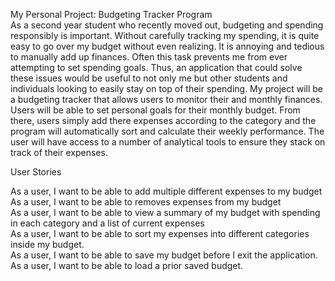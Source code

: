 My Personal Project: Budgeting Tracker Program <br>
As a second year student who recently moved out, budgeting and spending
responsibly is important. Without carefully tracking my spending, it is 
quite easy to go over my budget without even realizing. It is annoying and 
tedious to manually add up finances. Often this task prevents me from ever 
attempting to set spending goals. Thus, 
an application that could solve these issues would be useful to not only 
me but other students and individuals looking to easily stay on top of their 
spending. My project will be a budgeting tracker that allows 
users to monitor their and monthly finances. Users will be able to set 
personal goals for their monthly budget.
From there, users simply add there expenses according to the category and the program
will automatically sort and calculate their weekly performance. The user will
have access to a number of analytical tools to ensure they stack on track of their expenses.


User Stories

As a user, I want to be able to add multiple different expenses to my budget <br>
As a user, I want to be able to removes expenses from my budget <br>
As a user, I want to be able to view a summary of my budget with spending<br>
in each category and a list of current expenses <br>
As a user, I want to be able to sort my expenses into different categories inside my budget. <br>
As a user, I want to be able to save my budget before I exit the application. <br>
As a user, I want to be able to load a prior saved budget.
